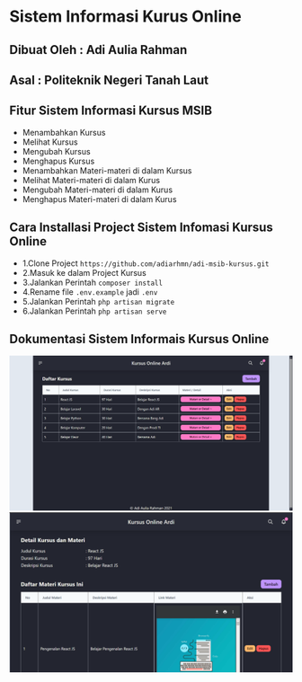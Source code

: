 # Sistem Informasi Kurus Online
## Dibuat Oleh  : Adi Aulia Rahman
## Asal         : Politeknik Negeri Tanah Laut

## Fitur Sistem Informasi Kursus MSIB
- Menambahkan Kursus
- Melihat Kursus
- Mengubah Kursus
- Menghapus Kursus
- Menambahkan Materi-materi di dalam Kursus
- Melihat Materi-materi di dalam Kurus
- Mengubah Materi-materi di dalam Kurus
- Menghapus Materi-materi di dalam Kurus


## Cara Installasi Project Sistem Infomasi Kursus Online
- 1.Clone Project `https://github.com/adiarhmn/adi-msib-kursus.git`
- 2.Masuk ke dalam Project Kursus
- 3.Jalankan Perintah ``composer install``
- 4.Rename file `.env.example` jadi `.env`
- 5.Jalankan Perintah ``php artisan migrate``
- 6.Jalankan Perintah `php artisan serve`


## Dokumentasi Sistem Informais Kursus Online
![My Image](public/kursus_page.png)
![My Image](public/materi_kursus.png)